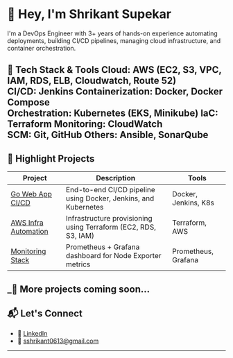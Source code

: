 # 👋 Hey, I'm Shrikant Supekar

I'm a DevOps Engineer with 3+ years of hands-on experience automating deployments, building CI/CD pipelines, managing cloud infrastructure, and container orchestration.

🔧 Tech Stack & Tools
**Cloud:** AWS (EC2, S3, VPC, IAM, RDS, ELB, Cloudwatch, Route 52)  
**CI/CD**: Jenkins
**Containerization:** Docker, Docker Compose  
**Orchestration:** Kubernetes (EKS, Minikube) 
**IaC:** Terraform 
**Monitoring:** CloudWatch  
**SCM:** Git, GitHub 
**Others:** Ansible, SonarQube
--------------------------------

## 🚀 Highlight Projects

| Project | Description | Tools |
|--------|-------------|-------|
| [Go Web App CI/CD](https://github.com/Shr33kant/go-web-app) | End-to-end CI/CD pipeline using Docker, Jenkins, and Kubernetes | Docker, Jenkins, K8s |
| [AWS Infra Automation](https://github.com/Shr33kant/aws-infra-terraform) | Infrastructure provisioning using Terraform (EC2, RDS, S3, IAM) | Terraform, AWS |
| [Monitoring Stack](https://github.com/Shr33kant/prometheus-monitoring) | Prometheus + Grafana dashboard for Node Exporter metrics | Prometheus, Grafana |

_📌 More projects coming soon...
---
## 📬 Let's Connect

- 💼 [LinkedIn](https://www.linkedin.com/in/shrikantsupekar)
- 📧 sshrikant0613@gmail.com
------------------------------------------
